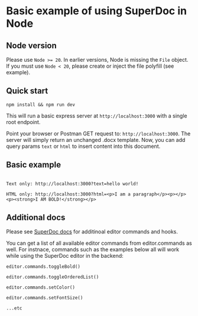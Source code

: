 # Basic example of using SuperDoc in Node

## Node version
Please use `Node >= 20`. In earlier versions, Node is missing the `File` object.
If you must use `Node < 20`, please create or inject the file polyfill (see example).

## Quick start
```
npm install && npm run dev
```

This will run a basic express server at `http://localhost:3000` with a single root endpoint.

Point your browser or Postman GET request to:  `http://localhost:3000`. The server will simply return an unchanged .docx template.
Now, you can add query params `text` or `html` to insert content into this document.

## Basic example
```

Text only: http://localhost:3000?text=hello world!

HTML only: http://localhost:3000?html=<p>I am a paragraph</p><p></p><p><strong>I AM BOLD!</strong></p>
```

## Additional docs
Please see [SuperDoc docs](https://docs.superdoc.dev/guide/components#superdoc) for additinoal editor commands and hooks.

You can get a list of all available editor commands from editor.commands as well. For instnace, commands such as the examples below all will work while using the SuperDoc editor in the backend:
```
editor.commands.toggleBold()

editor.commands.toggleOrderedList()

editor.commands.setColor()

editor.commands.setFontSize()

...etc

```

